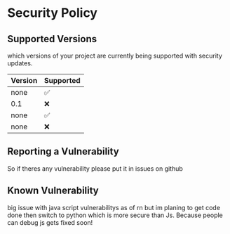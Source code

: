 # Security Policy

## Supported Versions

which versions of your project are
currently being supported with security updates.

| Version | Supported          |
| ------- | ------------------ |
| none    | :white_check_mark: |
| 0.1     | :x:                |
| none    | :white_check_mark: |
| none    | :x:                |

## Reporting a Vulnerability
So if theres any vulnerability please put it in issues on github

## Known Vulnerability 
big issue with java script vulnerabilitys as of rn but im planing to get code done then switch to python which is more secure than Js.
Because people can debug js gets fixed soon!
